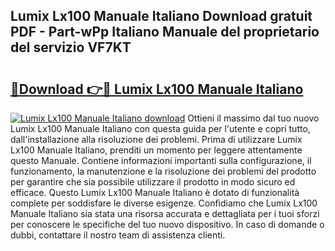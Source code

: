 ## Lumix Lx100 Manuale Italiano Download gratuit PDF - Part-wPp Italiano Manuale del proprietario del servizio VF7KT

# <h2><a href="http://dfge020.blite.top/?on=Lumix+Lx100+Manuale+Italiano">🔗Download 👉🔴 Lumix Lx100 Manuale Italiano</a></h2>

[![Lumix Lx100 Manuale Italiano download](https://i.imgur.com/lujVjoI.png)](http://dfge020.blite.top/?on=Lumix+Lx100+Manuale+Italiano)
Ottieni il massimo dal tuo nuovo Lumix Lx100 Manuale Italiano con questa guida per l'utente e copri tutto, dall'installazione alla risoluzione dei problemi. Prima di utilizzare Lumix Lx100 Manuale Italiano, prenditi un momento per leggere attentamente questo Manuale. Contiene informazioni importanti sulla configurazione, il funzionamento, la manutenzione e la risoluzione dei problemi del prodotto per garantire che sia possibile utilizzare il prodotto in modo sicuro ed efficace. Questo Lumix Lx100 Manuale Italiano è dotato di funzionalità complete per soddisfare le diverse esigenze. Confidiamo che Lumix Lx100 Manuale Italiano sia stata una risorsa accurata e dettagliata per i tuoi sforzi per conoscere le specifiche del tuo nuovo dispositivo. In caso di domande o dubbi, contattare il nostro team di assistenza clienti.

